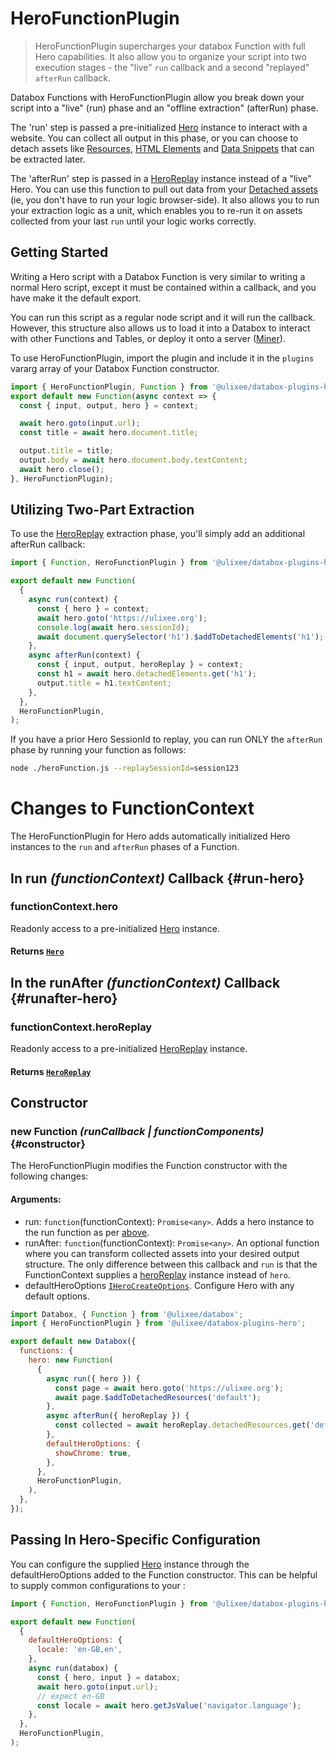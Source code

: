 # HeroFunctionPlugin

> HeroFunctionPlugin supercharges your databox Function with full Hero capabilities. It also allow you to organize your script into two execution stages - the "live" `run` callback and a second "replayed" `afterRun` callback.

Databox Functions with HeroFunctionPlugin allow you break down your script into a "live" (run) phase and an "offline extraction" (afterRun) phase.

The 'run' step is passed a pre-initialized [Hero](/docs/hero) instance to interact with a website. You can collect all output in this phase, or you can choose to detach assets like [Resources](/docs/hero/advanced-client/detached-resources), [HTML Elements](/docs/hero/advanced-client/detached-elements) and [Data Snippets](/docs/hero/basic-client/hero-replay#getSnippet) that can be extracted later.

The 'afterRun' step is passed in a [HeroReplay](/docs/hero/basics-client/hero-replay) instance instead of a "live" Hero. You can use this function to pull out data from your [Detached assets](/docs/hero/basics-client/hero-replay) (ie, you don't have to run your logic browser-side). It also allows you to run your extraction logic as a unit, which enables you to re-run it on assets collected from your last `run` until your logic works correctly.

## Getting Started

Writing a Hero script with a Databox Function is very similar to writing a normal Hero script, except it must be contained within a callback, and you have make it the default export.

You can run this script as a regular node script and it will run the callback. However, this structure also allows us to load it into a Databox to interact with other Functions and Tables, or deploy it onto a server ([Miner](/docs/miner)).

To use HeroFunctionPlugin, import the plugin and include it in the `plugins` vararg array of your Databox Function constructor.

```js
import { HeroFunctionPlugin, Function } from '@ulixee/databox-plugins-hero';
export default new Function(async context => {
  const { input, output, hero } = context;

  await hero.goto(input.url);
  const title = await hero.document.title;

  output.title = title;
  output.body = await hero.document.body.textContent;
  await hero.close();
}, HeroFunctionPlugin);
```

## Utilizing Two-Part Extraction

To use the [HeroReplay](/docs/hero/basics-client/hero-replay) extraction phase, you'll simply add an additional afterRun callback:

```js
import { Function, HeroFunctionPlugin } from '@ulixee/databox-plugins-hero';

export default new Function(
  {
    async run(context) {
      const { hero } = context;
      await hero.goto('https://ulixee.org');
      console.log(await hero.sessionId);
      await document.querySelector('h1').$addToDetachedElements('h1');
    },
    async afterRun(context) {
      const { input, output, heroReplay } = context;
      const h1 = await hero.detachedElements.get('h1');
      output.title = h1.textContent;
    },
  },
  HeroFunctionPlugin,
);
```

If you have a prior Hero SessionId to replay, you can run ONLY the `afterRun` phase by running your function as follows:

```bash
node ./heroFunction.js --replaySessionId=session123
```

# Changes to FunctionContext

The HeroFunctionPlugin for Hero adds automatically initialized Hero instances to the `run` and `afterRun` phases of a Function.

## In run _(functionContext)_ Callback {#run-hero}

### functionContext.hero

Readonly access to a pre-initialized [Hero](/docs/hero/basic-client/hero) instance.

#### **Returns** [`Hero`](/docs/hero/basic-client/hero)

## In the runAfter _(functionContext)_ Callback {#runafter-hero}

### functionContext.heroReplay

Readonly access to a pre-initialized [HeroReplay](/docs/hero/basic-client/hero-replay) instance.

#### **Returns** [`HeroReplay`](/docs/hero/basic-client/hero-replay)

## Constructor

### new Function _(runCallback | functionComponents)_ {#constructor}

The HeroFunctionPlugin modifies the Function constructor with the following changes:

#### **Arguments**:

- run: `function`(functionContext): `Promise<any>`. Adds a hero instance to the run function as per [above](#run-hero).
- runAfter: `function`(functionContext): `Promise<any>`. An optional function where you can transform collected assets into your desired output structure. The only difference between this callback and `run` is that the FunctionContext supplies a [heroReplay](/docs/hero/basic-client/hero-replay) instance instead of `hero`.
- defaultHeroOptions [`IHeroCreateOptions`](/docs/hero/basic-client/hero#constructor). Configure Hero with any default options.

```js
import Databox, { Function } from '@ulixee/databox';
import { HeroFunctionPlugin } from '@ulixee/databox-plugins-hero';

export default new Databox({
  functions: {
    hero: new Function(
      {
        async run({ hero }) {
          const page = await hero.goto('https://ulixee.org');
          await page.$addToDetachedResources('default');
        },
        async afterRun({ heroReplay }) {
          const collected = await heroReplay.detachedResources.get('default');
        },
        defaultHeroOptions: {
          showChrome: true,
        },
      },
      HeroFunctionPlugin,
    ),
  },
});
```

## Passing In Hero-Specific Configuration

You can configure the supplied [Hero](/docs/hero) instance through the defaultHeroOptions added to the Function constructor. This can be helpful to supply common configurations to your :

```js
import { Function, HeroFunctionPlugin } from '@ulixee/databox-plugins-hero';

export default new Function(
  {
    defaultHeroOptions: {
      locale: 'en-GB,en',
    },
    async run(databox) {
      const { hero, input } = databox;
      await hero.goto(input.url);
      // expect en-GB
      const locale = await hero.getJsValue('navigator.language');
    },
  },
  HeroFunctionPlugin,
);
```
